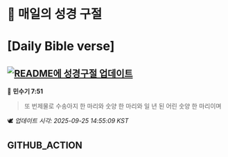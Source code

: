 # 🙏 매일의 성경 구절
# [Daily Bible verse]
## [![README에 성경구절 업데이트](https://github.com/DONGSUKA/first_test/actions/workflows/update-readme-bible.yml/badge.svg)](https://github.com/DONGSUKA/first_test/actions/workflows/update-readme-bible.yml)
<!-- START_BIBLE_VERSE -->
📖 **민수기 7:51**
> 또 번제물로 수송아지 한 마리와 숫양 한 마리와 일 년 된 어린 숫양 한 마리이며

🕊️ _업데이트 시각: 2025-09-25 14:55:09 KST_
  <!-- END_BIBLE_VERSE -->
## GITHUB_ACTION
